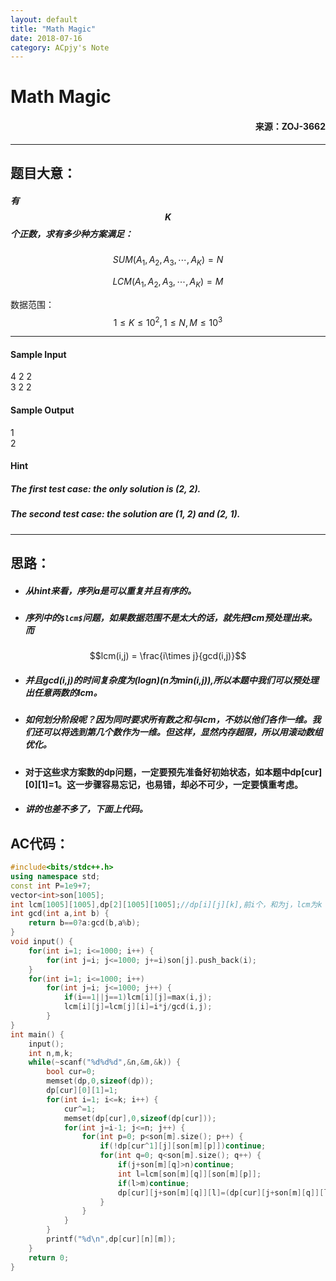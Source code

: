 ```yaml
---
layout: default
title: "Math Magic"
date: 2018-07-16
category: ACpjy's Note
---
```


# Math Magic 
#### <p align="right">来源：ZOJ-3662</p>

---

## 题目大意：
##### 有$$K$$个正数，求有多少种方案满足：

 $$SUM(A_1,A_2,A_3,\cdots,A_K)=N$$
 
 $$LCM(A_1,A_2,A_3,\cdots,A_K)=M$$  

数据范围： $$1 \le K \le 10^2, 1\le N,M \le 10^3$$

---

#### Sample Input

4 2 2  
3 2 2

#### Sample Output

1  
2

#### Hint

##### _The first test case: the only solution is (2, 2)._

##### _The second test case: the solution are (1, 2) and (2, 1)._

---

## 思路：
- ##### 从hint来看，序列a是可以重复并且有序的。
- ##### 序列中的`$lcm$`问题，如果数据范围不是太大的话，就先把lcm预处理出来。而

$$lcm(i,j) = \frac{i\times j}{gcd(i,j)}$$

- ##### 并且gcd(i,j)的时间复杂度为(logn)(n为min(i,j)),所以本题中我们可以预处理出任意两数的lcm。
- ##### 如何划分阶段呢？因为同时要求所有数之和与lcm，不妨以他们各作一维。我们还可以将选到第几个数作为一维。但这样，显然内存超限，所以用滚动数组优化。
- #### 对于这些求方案数的dp问题，一定要预先准备好初始状态，如本题中dp[cur][0][1]=1。这一步骤容易忘记，也易错，却必不可少，一定要慎重考虑。
- ##### 讲的也差不多了，下面上代码。

## AC代码：

```cpp
#include<bits/stdc++.h>
using namespace std;
const int P=1e9+7;
vector<int>son[1005];
int lcm[1005][1005],dp[2][1005][1005];//dp[i][j][k],前i个，和为j，lcm为k
int gcd(int a,int b) {
	return b==0?a:gcd(b,a%b);
}
void input() {
	for(int i=1; i<=1000; i++) {
		for(int j=i; j<=1000; j+=i)son[j].push_back(i);
	}
	for(int i=1; i<=1000; i++)
		for(int j=i; j<=1000; j++) {
			if(i==1||j==1)lcm[i][j]=max(i,j);
			lcm[i][j]=lcm[j][i]=i*j/gcd(i,j);
		}
}
int main() {
	input();
	int n,m,k;
	while(~scanf("%d%d%d",&n,&m,&k)) {
		bool cur=0;
		memset(dp,0,sizeof(dp));
		dp[cur][0][1]=1;
		for(int i=1; i<=k; i++) {
			cur^=1;
			memset(dp[cur],0,sizeof(dp[cur]));
			for(int j=i-1; j<=n; j++) {
				for(int p=0; p<son[m].size(); p++) {
					if(!dp[cur^1][j][son[m][p]])continue;
					for(int q=0; q<son[m].size(); q++) {
						if(j+son[m][q]>n)continue;
						int l=lcm[son[m][q]][son[m][p]];
						if(l>m)continue;
						dp[cur][j+son[m][q]][l]=(dp[cur][j+son[m][q]][l]+dp[cur^1][j][son[m][p]])%P;
					}
				}
			}
		}
		printf("%d\n",dp[cur][n][m]);
	}
	return 0;
}
```
